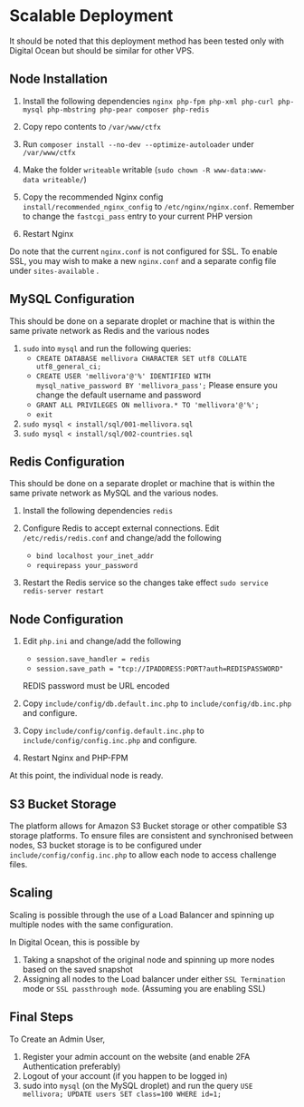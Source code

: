 # Scalable Deployment

It should be noted that this deployment method has been tested only with Digital Ocean but should be similar for other VPS. 

## Node Installation 


1) Install the following dependencies `nginx php-fpm php-xml php-curl php-mysql php-mbstring php-pear composer php-redis`

2) Copy repo contents to `/var/www/ctfx`
3) Run `composer install --no-dev --optimize-autoloader` under `/var/www/ctfx`
4) Make the folder `writeable` writable (`sudo chown -R www-data:www-data writeable/`)
5) Copy the recommended Nginx config `install/recommended_nginx_config` to `/etc/nginx/nginx.conf`. Remember to change the `fastcgi_pass` entry to your current PHP version
6) Restart Nginx

Do note that the current `nginx.conf` is not configured for SSL. To enable SSL, you may wish to make a new `nginx.conf` and a separate config file under `sites-available` . 

## MySQL Configuration

This should be done on a separate droplet or machine that is within the same private network as Redis and the various nodes

1) `sudo` into `mysql` and run the following queries:
   - `CREATE DATABASE mellivora CHARACTER SET utf8 COLLATE utf8_general_ci;`
   - `CREATE USER 'mellivora'@'%' IDENTIFIED WITH mysql_native_password BY 'mellivora_pass';` Please ensure you change the default username and password
   - `GRANT ALL PRIVILEGES ON mellivora.* TO 'mellivora'@'%';  `
   - `exit`
2) `sudo mysql < install/sql/001-mellivora.sql`
3) `sudo mysql < install/sql/002-countries.sql`

## Redis Configuration

This should be done on a separate droplet or machine that is within the same private network as MySQL and the various nodes. 


1) Install the following dependencies `redis`

2) Configure Redis to accept external connections. Edit `/etc/redis/redis.conf` and change/add the following
   - `bind localhost your_inet_addr`
   - `requirepass your_password`
3) Restart the Redis service so the changes take effect `sudo service redis-server restart`

## Node Configuration

1) Edit `php.ini` and change/add the following
   - `session.save_handler = redis`
   - `session.save_path = "tcp://IPADDRESS:PORT?auth=REDISPASSWORD"`

   REDIS password must be URL encoded

2) Copy `include/config/db.default.inc.php` to `include/config/db.inc.php` and configure. 
3) Copy `include/config/config.default.inc.php` to `include/config/config.inc.php` and configure. 
4) Restart Nginx and PHP-FPM

At this point, the individual node is ready. 

## S3 Bucket Storage

The platform allows for Amazon S3 Bucket storage or other compatible S3 storage platforms. To ensure files are consistent and synchronised between nodes, S3 bucket storage is to be configured under `include/config/config.inc.php` to allow each node to access challenge files. 

## Scaling

Scaling is possible through the use of a Load Balancer and spinning up multiple nodes with the same configuration. 

In Digital Ocean, this is possible by

1) Taking a snapshot of the original node and spinning up more nodes based on the saved snapshot
2) Assigning all nodes to the Load balancer under either `SSL Termination` mode or `SSL passthrough mode`. (Assuming you are enabling SSL)

## Final Steps

To Create an Admin User, 

1) Register your admin account on the website (and enable 2FA Authentication preferably)
2) Logout of your account (if you happen to be logged in)
3) sudo into `mysql` (on the MySQL droplet) and run the query `USE mellivora; UPDATE users SET class=100 WHERE id=1;`



